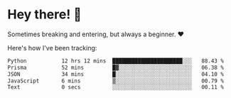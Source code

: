 # Hey there! 👋
Sometimes breaking and entering, but always a beginner. ❤️

Here's how I've been tracking:
<!--START_SECTION:waka-->

```txt
Python           12 hrs 12 mins  ██████████████████████░░░   88.43 %
Prisma           52 mins         █▓░░░░░░░░░░░░░░░░░░░░░░░   06.38 %
JSON             34 mins         █░░░░░░░░░░░░░░░░░░░░░░░░   04.10 %
JavaScript       6 mins          ▒░░░░░░░░░░░░░░░░░░░░░░░░   00.79 %
Text             0 secs          ░░░░░░░░░░░░░░░░░░░░░░░░░   00.11 %
```

<!--END_SECTION:waka-->
